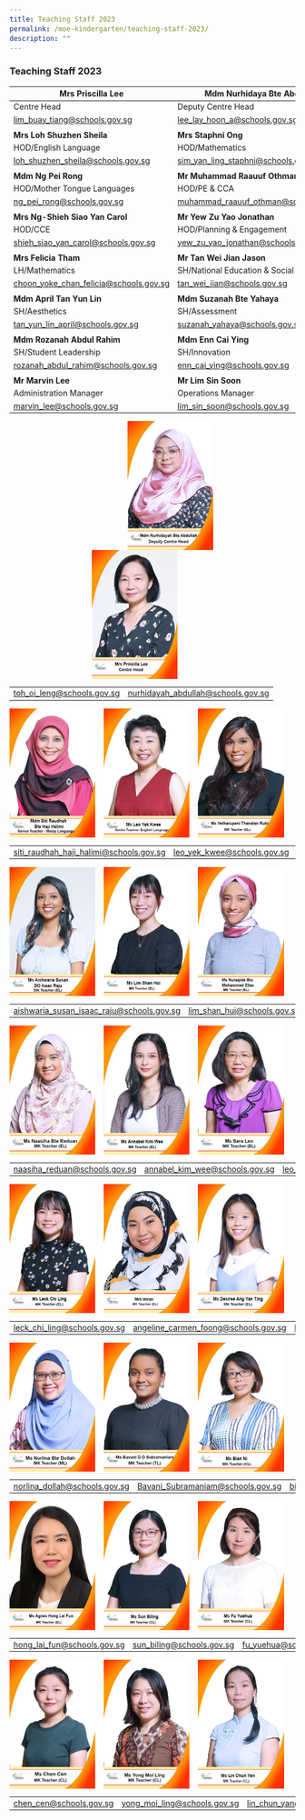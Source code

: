 ```yaml
---
title: Teaching Staff 2023
permalink: /moe-kindergarten/teaching-staff-2023/
description: ""
---
```


### **Teaching Staff 2023**
| Mrs Priscilla Lee | Mdm Nurhidaya Bte Abdullah | Mr Timothy WangXiang Rong |
| -------- | -------- | -------- |
| Centre Head | Deputy Centre Head     | Year Head/Upper Primary    |
| [lim_buay_tiang@schools.gov.sg](mailto:lim_buay_tiang@schools.gov.sg)     | [lee_lay_hoon_a@schools.gov.sg](mailto:lee_lay_hoon_a@schools.gov.sg) | [wang_xiang_rong@schools.gov.sg   ](mailto:wang_xiang_rong@schools.gov.sg)  |
|     |      |     |
| **Mrs Loh Shuzhen Sheila** | **Mrs Staphni Ong** | **Mr Low Zihao Davis** |
| HOD/English Language   | HOD/Mathematics    | HOD/Science    |
| [loh_shuzhen_sheila@schools.gov.sg ](mailto:loh_shuzhen_sheila@schools.gov.sg )   | [sim_yan_ling_staphni@schools.gov.sg  ](mailto:sim_yan_ling_staphni@schools.gov.sg)   | [low_zihao@schools.gov.sg](mailto:low_zihao@schools.gov.sg)   |
|     |    |     |
| **Mdm Ng Pei Rong** | **Mr Muhammad Raauuf Othman** | **Mdm Dayangku Nuurul** |
| HOD/Mother Tongue Languages  | HOD/PE & CCA     | HOD/ICT     |
| [ng_pei_rong@schools.gov.sg](mailto:ng_pei_rong@schools.gov.sg) | [muhammad_raauuf_othman@schools.gov.sg](mailto:muhammad_raauuf_othman@schools.gov.sg)| [dayangku_nuurul_aida_fatima@schools.gov.sg](mailto:dayangku_nuurul_aida_fatima@schools.gov.sg) |
|     |    |     |
| **Mrs Ng-Shieh Siao Yan Carol**  | **Mr Yew Zu Yao Jonathan**    | **Mr Seow Zichao Sigmund**   |
| HOD/CCE    | HOD/Planning & Engagement    | HOD/Innovation    |
| [shieh_siao_yan_carol@schools.gov.sg](mailto:shieh_siao_yan_carol@schools.gov.sg) | [yew_zu_yao_jonathan@schools.gov.sg](mailto:yew_zu_yao_jonathan@schools.gov.sg) | [seow_zichao_sigmund@schools.gov.sg](mailto:seow_zichao_sigmund@schools.gov.sg)|
|     |    |     |
| **Mrs Felicia Tham**    | **Mr Tan Wei Jian Jason**    | **Ms Chen Kaiying**     |
| LH/Mathematics    | SH/National Education & Social Studies     | SH/Student Wellbeing   |
| [choon_yoke_chan_felicia@schools.gov.sg](mailto:choon_yoke_chan_felicia@schools.gov.sg) | [tan_wei_jian@schools.gov.sg](mailto:tan_wei_jian@schools.gov.sg)| [chen_kaiying@schools.gov.sg](mailto:chen_kaiying@schools.gov.sg) |
|     |    |     |
| **Mdm April Tan Yun Lin**   | **Mdm Suzanah Bte Yahaya**    | **Mr Choo Yong Guan**     |
| SH/Aesthetics  | SH/Assessment    | SH/Partnership     |
| [tan_yun_lin_april@schools.gov.sg](mailto:tan_yun_lin_april@schools.gov.sg)| [suzanah_yahaya@schools.gov.sg](mailto:suzanah_yahaya@schools.gov.sg) | [choo_yong_guan@schools.gov.sg](mailto:choo_yong_guan@schools.gov.sg) |
|     |    |     |
| **Mdm Rozanah Abdul Rahim**     | **Mdm Enn Cai Ying**   | **Mr Roy Chua**    |
| SH/Student Leadership   | SH/Innovation    | SH/ICT   |
| [rozanah_abdul_rahim@schools.gov.sg](mailto:rozanah_abdul_rahim@schools.gov.sg)| [enn_cai_ying@schools.gov.sg](mailto:enn_cai_ying@schools.gov.sg)| [chua_chun_hua_a@schools.gov.sg](mailto:chua_chun_hua_a@schools.gov.sg) |
|     |    |     |
| **Mr Marvin Lee**  | **Mr Lim Sin Soon**    | 
|Administration Manager    | Operations Manager    | 
| [marvin_lee@schools.gov.sg](mailto:marvin_lee@schools.gov.sg) | [lim_sin_soon@schools.gov.sg](mailto:lim_sin_soon@schools.gov.sg)|

<img src="/images/teachingstaff2.jpg" style="width:30%;margin-right:145px;" align = "right">
<img src="/images/teachingstaff1.jpg" style="width:30%;margin-left:145px;" align = "left">

<br clear="left">

|  |  |
|:---:|:---:|
| [toh\_oi\_leng@schools.gov.sg](mailto:toh_oi_leng@schools.gov.sg) | [nurhidayah\_abdullah@schools.gov.sg](mailto:nurhidayah_abdullah@schools.gov.sg) |

<img src="/images/teachingstaff3.jpg" style="width:30%;margin-right:15px;" align = "left">
<img src="/images/teachingstaff4.jpg" style="width:30%;margin-right:15px;" align = "left">
<img src="/images/teachingstaff5.jpg" style="width:30%;margin-right:15px;" align = "left">

<br clear="left">

|  |  |  |
|:---:|:---:|:---:|
| [siti\_raudhah\_haji\_halimi@schools.gov.sg](mailto:siti_raudhah_haji_halimi@schools.gov.sg) | [leo\_yek\_kwee@schools.gov.sg](mailto:leo_yek_kwee@schools.gov.sg) | [vetharupeni\_thanalan@schools.gov.sg](mailto:vetharupeni_thanalan@schools.gov.sg/) |

<img src="/images/teachingstaff6.jpg" style="width:30%;margin-right:15px;" align = "left">
<img src="/images/teachingstaff7.jpg" style="width:30%;margin-right:15px;" align = "left">
<img src="/images/teachingstaff8.jpg" style="width:30%;margin-right:15px;" align = "left">

<br clear="left">

|  |  |  |
|:---:|:---:|:---:|
| [aishwaria\_susan\_isaac\_raju@schools.gov.sg](mailto:aishwaria_susan_isaac_raju@schools.gov.sg) | [lim\_shan\_hui@schools.gov.sg](mailto:lim_shan_hui@schools.gov.sg) | [nuraqida\_mohammed\_elias@schools.gov.sg](mailto:nuraqida_mohammed_elias@schools.gov.sg) |

<img src="/images/teachingstaff9.jpg" style="width:30%;margin-right:15px;" align = "left">
<img src="/images/teachingstaff10.jpg" style="width:30%;margin-right:15px;" align = "left">
<img src="/images/teachingstaff11.jpg" style="width:30%;margin-right:15px;" align = "left">

<br clear="left">

|  |  |  |
|:---:|:---:|:---:|
| [naasiha\_reduan@schools.gov.sg](mailto:naasiha_reduan@schools.gov.sg) | [annabel\_kim\_wee@schools.gov.sg](mailto:annabel_kim_wee@schools.gov.sg) | [leo\_tiew\_wei@schools.gov.sg](mailto:leo_tiew_wei@schools.gov.sg) |

<img src="/images/teachingstaff12.jpg" style="width:30%;margin-right:15px;" align = "left">
<img src="/images/teachingstaff13.jpg" style="width:30%;margin-right:15px;" align = "left">
<img src="/images/teachingstaff14.jpg" style="width:30%;margin-right:15px;" align = "left">

<br clear="left">

|  |  |  |
|:---:|:---:|:---:|
| [leck\_chi\_ling@schools.gov.sg](mailto:leck_chi_ling@schools.gov.sg) | [angeline\_carmen\_foong@schools.gov.sg](mailto:angeline_carmen_foong@schools.gov.sg) | [Desiree\_Ang\_Yan\_Ting@schools.gov.sg](mailto:Desiree_Ang_Yan_Ting@schools.gov.sg) |

<img src="/images/teachingstaff15.jpg" style="width:30%;margin-right:15px;" align = "left">
<img src="/images/teachingstaff16.jpg" style="width:30%;margin-right:15px;" align = "left">
<img src="/images/teachingstaff17.jpg" style="width:30%;margin-right:15px;" align = "left">

<br clear="left">

|  |  |  |
|:---:|:---:|:---:|
| [norlina\_dollah@schools.gov.sg](mailto:norlina_dollah@schools.gov.sg) | [Bavani\_Subramaniam@schools.gov.sg](mailto:Bavani_Subramaniam@schools.gov.sg) | [bian\_ni@schools.gov.sg](mailto:bian_ni@schools.gov.sg) |

<img src="/images/teachingstaff18.jpg" style="width:30%;margin-right:15px;" align = "left">
<img src="/images/teachingstaff19.jpg" style="width:30%;margin-right:15px;" align = "left">
<img src="/images/teachingstaff20.jpg" style="width:30%;margin-right:15px;" align = "left">

<br clear="left">

|  |  |  |
|:---:|:---:|:---:|
| [hong\_lai\_fun@schools.gov.sg](mailto:hong_lai_fun@schools.gov.sg) | [sun\_biling@schools.gov.sg](mailto:sun_biling@schools.gov.sg) | [fu\_yuehua@schools.gov.sg](mailto:fu_yuehua@schools.gov.sg) |

<img src="/images/teachingstaff21.jpg" style="width:30%;margin-right:15px;" align = "left">
<img src="/images/teachingstaff22.jpg" style="width:30%;margin-right:15px;" align = "left">
<img src="/images/teachingstaff23.jpg" style="width:30%;margin-right:15px;" align = "left">

<br clear="left">

|  |  |  |
|:---:|:---:|:---:|
| [chen\_cen@schools.gov.sg](mailto:chen_cen@schools.gov.sg) | [yong\_moi\_ling@schools.gov.sg](mailto:yong_moi_ling@schools.gov.sg) | [lin\_chun\_yan@schools.gov.sg](mailto:lin_chun_yan@schools.gov.sg) |